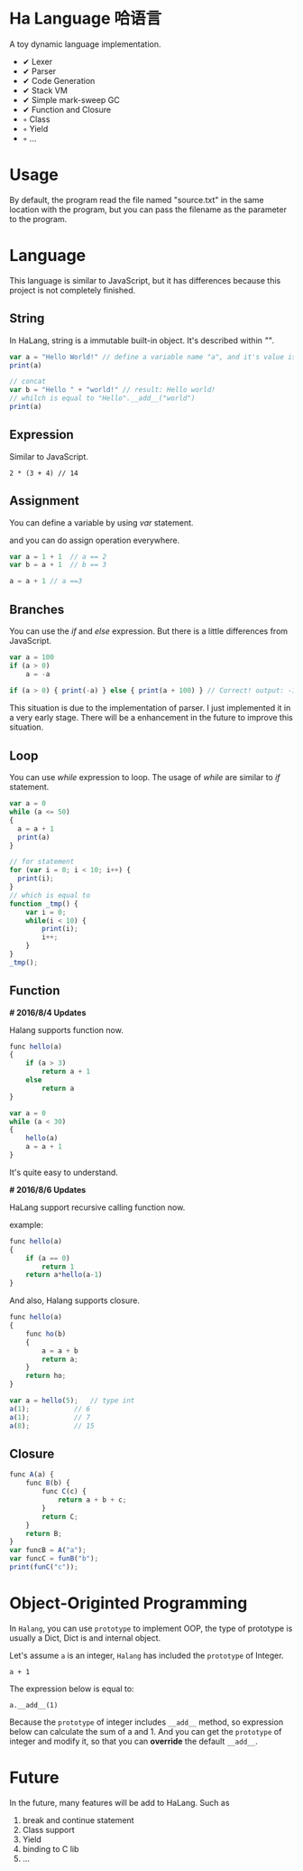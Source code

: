 # Ha Language 哈语言
A toy dynamic language implementation.

- ✔ Lexer
- ✔ Parser
- ✔ Code Generation
- ✔ Stack VM
- ✔ Simple mark-sweep GC
- ✔ Function and Closure
- ◦ Class
- ◦ Yield
- ◦ ...



# Usage

By default, the program read the file named "source.txt" in the same location with the program, but you can pass the filename as the parameter to the program.



# Language

This language is similar to JavaScript, but it has differences because this project is not completely finished.

## String

In HaLang, string is a immutable built-in object. It's described within *""*.

```javascript
var a = "Hello World!" // define a variable name "a", and it's value is "Hello World!"
print(a)

// concat
var b = "Hello " + "world!"	// result: Hello world!
// whilch is equal to "Hello".__add__("world")
print(a)
```



## Expression

Similar to JavaScript.

```
2 * (3 + 4) // 14
```

## Assignment

You can define a variable by using *var* statement.

and you can do assign operation everywhere.

```javascript
var a = 1 + 1  // a == 2
var b = a + 1  // b == 3

a = a + 1 // a ==3
```

## Branches

You can use the *if* and *else* expression. But there is a little differences from JavaScript. 

```javascript
var a = 100
if (a > 0)
	a = -a
	
if (a > 0) { print(-a) } else { print(a + 100) } // Correct! output: -100
```

This situation is due to the implementation of parser. I just implemented it in a very early stage. There will be a enhancement in the future to improve this situation.

## Loop

You can use *while* expression to loop. The usage of *while* are similar to *if* statement. 

```javascript
var a = 0
while (a <= 50)
{
  a = a + 1
  print(a)
}

// for statement
for (var i = 0; i < 10; i++) {
  print(i);
}
// which is equal to
function _tmp() {
  	var i = 0;
  	while(i < 10) {
  		print(i);
    	i++;
	}
}
_tmp();
```

## Function

**# 2016/8/4 Updates**

Halang supports function now.

```javascript
func hello(a)
{
	if (a > 3)
		return a + 1
	else
		return a
}

var a = 0
while (a < 30)
{
	hello(a)
	a = a + 1
}
```

It's quite easy to understand.

**# 2016/8/6 Updates** 

HaLang support recursive calling function now.

example:

```javascript
func hello(a)
{
	if (a == 0)
		return 1
	return a*hello(a-1)
}
```

And also, Halang supports closure.

```javascript
func hello(a)
{
	func ho(b)
	{
		a = a + b
		return a;
	}
	return ho;
}

var a = hello(5);	// type int
a(1);			// 6
a(1);			// 7
a(8);			// 15
```

## Closure

```javascript
func A(a) {
	func B(b) {
    	func C(c) {
          	return a + b + c;
		}
      	return C;
	}
  	return B;
}
var funcB = A("a");
var funcC = funB("b");
print(funC("c"));
```



# Object-Originted Programming

In `Halang`, you can use `prototype` to implement OOP, the type of prototype is usually a Dict, Dict is and internal object.

Let's assume `a` is an integer, `Halang` has included the `prototype` of Integer.

```
a + 1
```
The expression below is equal to:
```
a.__add__(1)
```
Because the `prototype` of integer includes `__add__` method, so expression below can calculate the sum of a and 1. And you can get the `prototype` of integer and modify it, so that you can **override** the default `__add__`.

# Future

In the future, many features will be add to HaLang. Such as

1. break and continue statement
2. Class support
3. Yield
4. binding to C lib
5. ...
